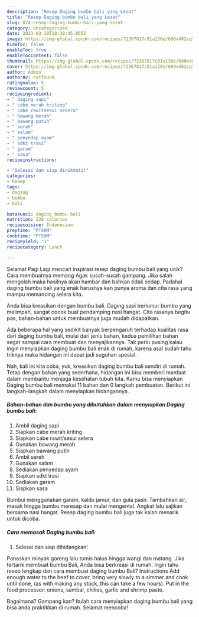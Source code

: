 ```yaml
---
description: "Resep Daging bumbu bali yang Lezat"
title: "Resep Daging bumbu bali yang Lezat"
slug: 874-resep-daging-bumbu-bali-yang-lezat
category: Uncategorized
date: 2023-03-10T18:38:45.865Z
image: https://img-global.cpcdn.com/recipes/72367817c01a130e/680x482cq70/daging-bumbu-bali-foto-resep-utama.jpg
hideToc: false
enableToc: true
enableTocContent: false
thumbnail: https://img-global.cpcdn.com/recipes/72367817c01a130e/680x482cq70/daging-bumbu-bali-foto-resep-utama.jpg
cover: https://img-global.cpcdn.com/recipes/72367817c01a130e/680x482cq70/daging-bumbu-bali-foto-resep-utama.jpg
author: Admin
authorAv: notfound
ratingvalue: 5
reviewcount: 5
recipeingredient:
- " daging sapi"
- " cabe merah kriting"
- " cabe rawitsesui selera"
- " bawang merah"
- " bawang putih"
- " sereh"
- " salam"
- " penyedap ayam"
- " sdkt trasi"
- " garam"
- " sasa"
recipeinstructions:

- "Selesai dan siap dinikmati!"
categories:
- Resep
tags:
- daging
- bumbu
- bali

katakunci: daging bumbu bali 
nutrition: 220 calories
recipecuisine: Indonesian
preptime: "PT40M"
cooktime: "PT59M"
recipeyield: "1"
recipecategory: Lunch

---
```



Selamat Pagi Lagi mencari inspirasi resep daging bumbu bali yang unik? Cara membuatnya memang Agak susah-susah gampang. Jika salah mengolah maka hasilnya akan hambar dan bahkan tidak sedap. Padahal daging bumbu bali yang enak harusnya kan punya aroma dan cita rasa yang mampu memancing selera kita.


Anda bisa kreasikan dengan bumbu bali. Daging sapi berlumur bumbu yang melimpah, sangat cocok buat pendamping nasi hangat. Cita rasanya begitu pas, bahan-bahan untuk membuatnya juga mudah didapatkan.

Ada beberapa hal yang sedikit banyak berpengaruh terhadap kualitas rasa dari daging bumbu bali, mulai dari jenis bahan, kedua pemilihan bahan segar sampai cara membuat dan menyajikannya. Tak perlu pusing kalau ingin menyiapkan daging bumbu bali enak di rumah, karena asal sudah tahu triknya maka hidangan ini dapat jadi suguhan spesial.


Nah, kali ini kita coba, yuk, kreasikan daging bumbu bali sendiri di rumah. Tetap dengan bahan yang sederhana, hidangan ini bisa memberi manfaat dalam membantu menjaga kesehatan tubuh kita. Kamu bisa menyiapkan Daging bumbu bali memakai 11 bahan dan 0 langkah pembuatan. Berikut ini langkah-langkah dalam menyiapkan hidangannya.

<!--inarticleads1-->

##### Bahan-bahan dan bumbu yang dibutuhkan dalam menyiapkan Daging bumbu bali:

1. Ambil  daging sapi
1. Siapkan  cabe merah kriting
1. Siapkan  cabe rawit/sesui selera
1. Gunakan  bawang merah
1. Siapkan  bawang putih
1. Ambil  sereh
1. Gunakan  salam
1. Sediakan  penyedap ayam
1. Siapkan  sdkt trasi
1. Sediakan  garam
1. Siapkan  sasa


Bumbui menggunakan garam, kaldu jamur, dan gula pasir. Tambahkan air, masak hingga bumbu meresap dan mulai mengental. Angkat lalu sajikan bersama nasi hangat. Resep daging bumbu bali juga tak kalah menarik untuk dicoba. 

<!--inarticleads2-->

##### Cara memasak Daging bumbu bali:


1. Selesai dan siap dihidangkan!

Panaskan minyak goreng lalu tumis halus hingga wangi dan matang. Jika tertarik membuat bumbu Bali, Anda bisa berkreasi di rumah. Ingin tahu resep lengkap dan cara membuat daging bumbu Bali? Instructions Add enough water to the beef to cover, bring very slowly to a simmer and cook until done, (as with making any stock, this can take a few hours). Put in the food processor: onions, sambal, chilies, garlic and shrimp paste. 

Bagaimana? Gampang kan? Itulah cara menyiapkan daging bumbu bali yang bisa anda praktikkan di rumah. Selamat mencoba!
